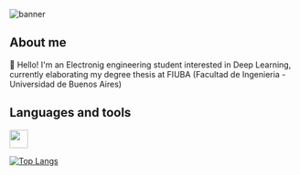 ![banner](https://user-images.githubusercontent.com/38573537/202921887-04a95399-c4ea-4cdf-bccc-108d1e21ecc0.png)

## About me 
👋 Hello! I'm an Electronig engineering student interested in Deep Learning, currently elaborating my degree thesis at FIUBA (Facultad de Ingenieria - Universidad de Buenos Aires)

## Languages and tools

<img height="32" width="32" src="https://cdn.jsdelivr.net/npm/simple-icons@v7/icons/#F05032.svg" />


[![Top Langs](https://github-readme-stats.vercel.app/api/top-langs/?username=burna680)](https://github.com/anuraghazra/github-readme-stats)

<!--
**burna680/burna680** is a ✨ _special_ ✨ repository because its `README.md` (this file) appears on your GitHub profile.

Here are some ideas to get you started:

- 🔭 I’m currently working on ...
- 🌱 I’m currently learning ...
- 👯 I’m looking to collaborate on ...
- 🤔 I’m looking for help with ...
- 💬 Ask me about ...
- 📫 How to reach me: ...
- 😄 Pronouns: ...
- ⚡ Fun fact: ...
-->
